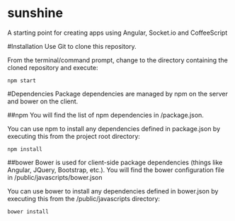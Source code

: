 # sunshine
A starting point for creating apps using Angular, Socket.io and CoffeeScript

#Installation
Use Git to clone this repository.

From the terminal/command prompt, change to the directory containing the cloned repository and execute:

    npm start

#Dependencies
Package dependencies are managed by npm on the server and bower on the client.  

##npm
You will find the list of npm dependencies in /package.json.

You can use npm to install any dependencies defined in package.json by executing this from the project root directory:

    npm install
    
##bower
Bower is used for client-side package dependencies (things like Angular, JQuery, Bootstrap, etc.).  You will find the bower configuration file in /public/javascripts/bower.json

You can use bower to install any dependencies defined in bower.json by executing this from the /public/javascripts directory:

    bower install